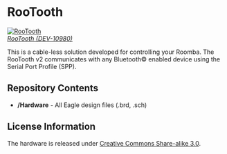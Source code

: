 RooTooth
========

[![RooTooth](https://dlnmh9ip6v2uc.cloudfront.net//images/products/1/0/9/8/0/10980-01.jpg)  
*RooTooth (DEV-10980)*](https://www.sparkfun.com/products/10980)

This is a cable-less solution developed for controlling your Roomba. The RooTooth v2 communicates with any Bluetooth&copy; enabled device using the Serial Port Profile (SPP). 

Repository Contents
-------------------
* **/Hardware** - All Eagle design files (.brd, .sch)

License Information
-------------------
The hardware is released under [Creative Commons Share-alike 3.0](http://creativecommons.org/licenses/by-sa/3.0/).  